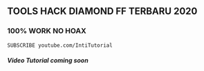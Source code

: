 ## TOOLS HACK DIAMOND FF TERBARU 2020
### 100% WORK NO HOAX

``SUBSCRIBE youtube.com/IntiTutorial``
##### Video Tutorial coming soon
